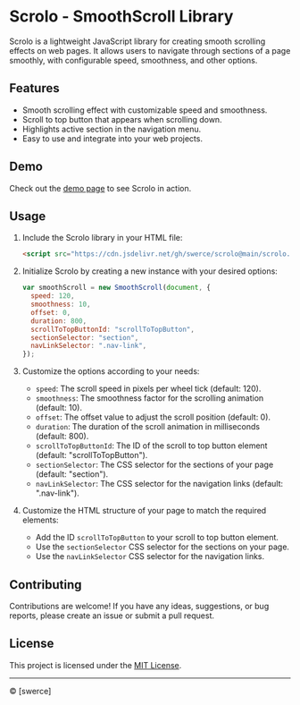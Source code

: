 
# Scrolo - SmoothScroll Library

Scrolo is a lightweight JavaScript library for creating smooth scrolling effects on web pages. It allows users to navigate through sections of a page smoothly, with configurable speed, smoothness, and other options.

## Features

- Smooth scrolling effect with customizable speed and smoothness.
- Scroll to top button that appears when scrolling down.
- Highlights active section in the navigation menu.
- Easy to use and integrate into your web projects.

## Demo

Check out the [demo page](https://your-domain.com/demo) to see Scrolo in action.

## Usage

1. Include the Scrolo library in your HTML file:

   ```html
   <script src="https://cdn.jsdelivr.net/gh/swerce/scrolo@main/scrolo.js"></script>
   ```

2. Initialize Scrolo by creating a new instance with your desired options:

   ```javascript
   var smoothScroll = new SmoothScroll(document, {
     speed: 120,
     smoothness: 10,
     offset: 0,
     duration: 800,
     scrollToTopButtonId: "scrollToTopButton",
     sectionSelector: "section",
     navLinkSelector: ".nav-link",
   });
   ```

3. Customize the options according to your needs:

   - `speed`: The scroll speed in pixels per wheel tick (default: 120).
   - `smoothness`: The smoothness factor for the scrolling animation (default: 10).
   - `offset`: The offset value to adjust the scroll position (default: 0).
   - `duration`: The duration of the scroll animation in milliseconds (default: 800).
   - `scrollToTopButtonId`: The ID of the scroll to top button element (default: "scrollToTopButton").
   - `sectionSelector`: The CSS selector for the sections of your page (default: "section").
   - `navLinkSelector`: The CSS selector for the navigation links (default: ".nav-link").

4. Customize the HTML structure of your page to match the required elements:

   - Add the ID `scrollToTopButton` to your scroll to top button element.
   - Use the `sectionSelector` CSS selector for the sections on your page.
   - Use the `navLinkSelector` CSS selector for the navigation links.


## Contributing

Contributions are welcome! If you have any ideas, suggestions, or bug reports, please create an issue or submit a pull request.

## License

This project is licensed under the [MIT License](https://opensource.org/licenses/MIT).

---

© [swerce]
